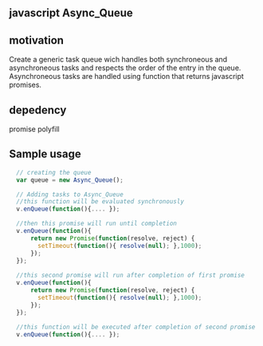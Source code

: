 javascript Async_Queue 
-----------------------------------------

## motivation
Create a generic task queue wich handles both synchroneous and asynchroneous tasks and respects the order of the entry in the queue.
Asynchroneous tasks are handled using function that returns javascript promises.

## depedency
promise polyfill

## Sample usage

```js
  // creating the queue
  var queue = new Async_Queue();

  // Adding tasks to Async_Queue
  //this function will be evaluated synchronously
  v.enQueue(function(){.... });

  //then this promise will run until completion
  v.enQueue(function(){
      return new Promise(function(resolve, reject) {
        setTimeout(function(){ resolve(null); },1000);
      });
  });
  
  //this second promise will run after completion of first promise
  v.enQueue(function(){
      return new Promise(function(resolve, reject) {
        setTimeout(function(){ resolve(null); },1000);
      });
  });
  
  //this function will be executed after completion of second promise
  v.enQueue(function(){.... });

```
